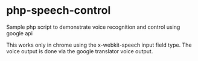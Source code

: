 php-speech-control
==================

Sample php script to demonstrate voice recognition and control using google api

This works only in chrome using the x-webkit-speech input field type. The voice output is done via the google translator voice output.
